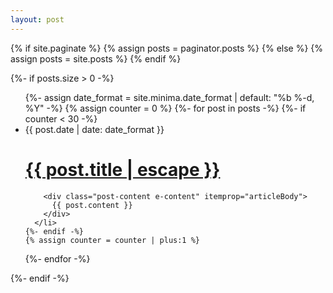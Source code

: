 ```yaml
---
layout: post
---
```


{% if site.paginate %}
  {% assign posts = paginator.posts %}
{% else %}
  {% assign posts = site.posts %}
{% endif %}

{%- if posts.size > 0 -%}
  <ul class="post-list">
  {%- assign date_format = site.minima.date_format | default: "%b %-d, %Y" -%}
  {% assign counter = 0 %}
  {%- for post in posts -%}
    {%- if counter < 30 -%}
      <li>
        <span class="post-meta">{{ post.date | date: date_format }}</span>
        <h1>
          <a href="{{ post.url | relative_url }}">
            {{ post.title | escape }}
          </a>
        </h1>

        <div class="post-content e-content" itemprop="articleBody">
          {{ post.content }}
        </div>
      </li>
    {%- endif -%}
    {% assign counter = counter | plus:1 %}
  {%- endfor -%}
  </ul>

{%- endif -%}
